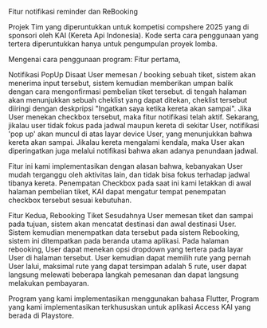 Fitur notifikasi reminder dan ReBooking

Projek Tim yang diperuntukkan untuk kompetisi compshere 2025 yang di sponsori oleh KAI (Kereta Api Indonesia). Kode serta cara penggunaan yang tertera diperuntukkan hanya untuk pengumpulan proyek lomba.

Mengenai cara penggunaan program: Fitur pertama,

Notifikasi PopUp Disaat User memesan / booking sebuah tiket, sistem akan menerima input tersebut, sistem kemudian memberikan umpan balik dengan cara mengonfirmasi pembelian tiket tersebut. di tengah halaman akan menunjukkan sebuah cheklist yang dapat ditekan, cheklist tersebut diiringi dengan deskpripsi "Ingatkan saya ketika kereta akan sampai". Jika User menekan checkbox tersebut, maka fitur notifikasi telah aktif. Sekarang, jikalau user tidak fokus pada jadwal maupun kereta di sekitar User, notifikasi 'pop up' akan muncul di atas layar device User, yang menunjukkan bahwa kereta akan sampai. Jikalau kereta mengalami kendala, maka User akan diperingatkan juga melalui notifikasi bahwa akan adanya penundaan jadwal.

Fitur ini kami implementasikan dengan alasan bahwa, kebanyakan User mudah terganggu oleh aktivitas lain, dan tidak bisa fokus terhadap jadwal tibanya kereta. Penempatan Checkbox pada saat ini kami letakkan di awal halaman pembelian tiket, KAI dapat mengatur tempat penempatan checkbox tersebut sesuai kebutuhan.

Fitur Kedua, Rebooking Tiket Sesudahnya User memesan tiket dan sampai pada tujuan, sistem akan mencatat destinasi dan awal destinasi User. Sistem kemudian menempatkan data tersebut pada sistem Rebooking, sistem ini ditempatkan pada beranda utama aplikasi. Pada halaman rebooking, User dapat menekan opsi dropdown yang tertera pada layar User di halaman tersebut. User kemudian dapat memilih rute yang pernah User lalui, maksimal rute yang dapat tersimpan adalah 5 rute, user dapat langsung melewati beberapa langkah pemesanan dan dapat langsung melakukan pembayaran.

Program yang kami implementasikan menggunakan bahasa Flutter, Program yang kami implementasikan terkhususkan untuk aplikasi Access KAI yang berada di Playstore.

